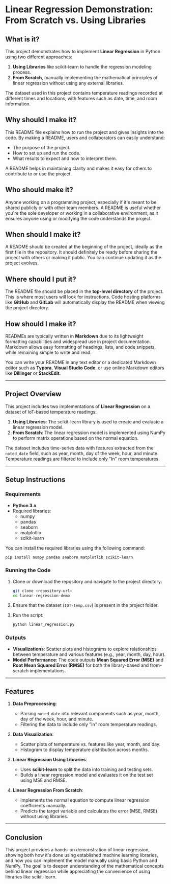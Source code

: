 # Linear Regression Demonstration: From Scratch vs. Using Libraries

## What is it?

This project demonstrates how to implement **Linear Regression** in Python using two different approaches:
1. **Using Libraries** like scikit-learn to handle the regression modeling process.
2. **From Scratch**, manually implementing the mathematical principles of linear regression without using any external libraries.

The dataset used in this project contains temperature readings recorded at different times and locations, with features such as date, time, and room information.

## Why should I make it?

This README file explains how to run the project and gives insights into the code. By making a README, users and collaborators can easily understand:
- The purpose of the project.
- How to set up and run the code.
- What results to expect and how to interpret them.

A README helps in maintaining clarity and makes it easy for others to contribute to or use the project.

## Who should make it?

Anyone working on a programming project, especially if it's meant to be shared publicly or with other team members. A README is useful whether you're the sole developer or working in a collaborative environment, as it ensures anyone using or modifying the code understands the project.

## When should I make it?

A README should be created at the beginning of the project, ideally as the first file in the repository. It should definitely be ready before sharing the project with others or making it public. You can continue updating it as the project evolves.

## Where should I put it?

The README file should be placed in the **top-level directory** of the project. This is where most users will look for instructions. Code hosting platforms like **GitHub** and **GitLab** will automatically display the README when viewing the project directory.

## How should I make it?

READMEs are typically written in **Markdown** due to its lightweight formatting capabilities and widespread use in project documentation. Markdown allows easy formatting of headings, lists, and code snippets, while remaining simple to write and read.

You can write your README in any text editor or a dedicated Markdown editor such as **Typora**, **Visual Studio Code**, or use online Markdown editors like **Dillinger** or **StackEdit**. 

---

## Project Overview

This project includes two implementations of **Linear Regression** on a dataset of IoT-based temperature readings:
1. **Using Libraries**: The scikit-learn library is used to create and evaluate a linear regression model.
2. **From Scratch**: The linear regression model is implemented using NumPy to perform matrix operations based on the normal equation.

The dataset includes time-series data with features extracted from the `noted_date` field, such as year, month, day of the week, hour, and minute. Temperature readings are filtered to include only "In" room temperatures.

---

## Setup Instructions

### Requirements

- **Python 3.x**
- Required libraries:
    - numpy
    - pandas
    - seaborn
    - matplotlib
    - scikit-learn

You can install the required libraries using the following command:
```bash
pip install numpy pandas seaborn matplotlib scikit-learn
```

### Running the Code

1. Clone or download the repository and navigate to the project directory:
    ```bash
    git clone <repository-url>
    cd linear-regression-demo
    ```

2. Ensure that the dataset (`IOT-temp.csv`) is present in the project folder.

3. Run the script:
    ```bash
    python linear_regression.py
    ```

### Outputs

- **Visualizations**: Scatter plots and histograms to explore relationships between temperature and various features (e.g., year, month, day, hour).
- **Model Performance**: The code outputs **Mean Squared Error (MSE)** and **Root Mean Squared Error (RMSE)** for both the library-based and from-scratch implementations.
  
---

## Features

1. **Data Preprocessing**:
   - Parsing `noted_date` into relevant components such as year, month, day of the week, hour, and minute.
   - Filtering the data to include only "In" room temperature readings.
   
2. **Data Visualization**:
   - Scatter plots of temperature vs. features like year, month, and day.
   - Histogram to display temperature distribution across months.

3. **Linear Regression Using Libraries**:
   - Uses **scikit-learn** to split the data into training and testing sets.
   - Builds a linear regression model and evaluates it on the test set using MSE and RMSE.

4. **Linear Regression From Scratch**:
   - Implements the normal equation to compute linear regression coefficients manually.
   - Predicts the target variable and calculates the error (MSE, RMSE) without using libraries.

---

## Conclusion

This project provides a hands-on demonstration of linear regression, showing both how it's done using established machine learning libraries, and how you can implement the model manually using basic Python and NumPy. The goal is to deepen understanding of the mathematical concepts behind linear regression while appreciating the convenience of using libraries like scikit-learn.
